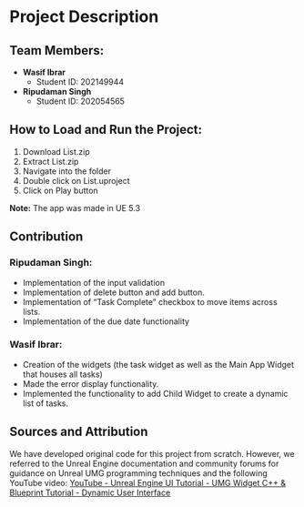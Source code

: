 # Project Description

## Team Members:
- **Wasif Ibrar**
  - Student ID: 202149944
- **Ripudaman Singh**
  - Student ID: 202054565

## How to Load and Run the Project:
1. Download List.zip
2. Extract List.zip
3. Navigate into the folder
4. Double click on List.uproject
5. Click on Play button

**Note:** The app was made in UE 5.3

## Contribution
### Ripudaman Singh:
- Implementation of the input validation
- Implementation of delete button and add button.
- Implementation of “Task Complete” checkbox to move items across lists.
- Implementation of the due date functionality

### Wasif Ibrar:
- Creation of the widgets (the task widget as well as the Main App Widget that houses all tasks)
- Made the error display functionality.
- Implemented the functionality to add Child Widget to create a dynamic list of tasks.

## Sources and Attribution
We have developed original code for this project from scratch. However, we referred to the Unreal Engine documentation and community forums for guidance on Unreal UMG programming techniques and the following YouTube video:
[YouTube - Unreal Engine UI Tutorial - UMG Widget C++ & Blueprint Tutorial - Dynamic User Interface](https://www.youtube.com/watch?v=rBTQr6eLWFQ&t=1893s)
